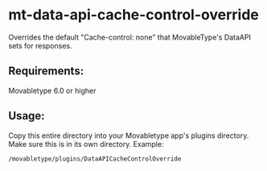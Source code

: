 # mt-data-api-cache-control-override
Overrides the default "Cache-control: none" that MovableType's DataAPI sets for responses.

## Requirements:
Movabletype 6.0 or higher

## Usage:
Copy this entire directory into your Movabletype app's plugins directory. Make sure this is in its own directory. Example:

`/movabletype/plugins/DataAPICacheControlOverride`